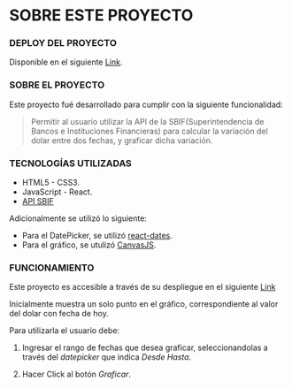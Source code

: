 # SOBRE ESTE PROYECTO

### DEPLOY DEL PROYECTO

Disponible en el siguiente [Link](https://RaquelCC.github.io/desafio-cumplo).

### SOBRE EL PROYECTO

Este proyecto fué desarrollado para cumplir con la siguiente funcionalidad:

> Permitir al usuario utilizar la API de la SBIF(Superintendencia de Bancos e Instituciones Financieras) para calcular la variación del dolar entre dos fechas, y graficar dicha variación.

### TECNOLOGÍAS UTILIZADAS

- HTML5 - CSS3.
- JavaScript - React.
- [API SBIF](http://api.sbif.cl/documentacion/index.html)

Adicionalmente se utilizó lo siguiente:

- Para el DatePicker, se utilizó [react-dates](https://github.com/airbnb/react-dates).
- Para el gráfico, se utulizó [CanvasJS](https://canvasjs.com/react-charts/).

### FUNCIONAMIENTO

Este proyecto es accesible a través de su despliegue en el siguiente [Link](https://RaquelCC.github.io/desafio-cumplo)

Inicialmente muestra un solo punto en el gráfico, correspondiente al valor del dolar con fecha de hoy.

Para utilizarla el usuario debe:

1. Ingresar el rango de fechas que desea graficar, seleccionandolas a través del *datepicker* que indica *Desde Hasta*.

2. Hacer Click al botón *Graficar*.